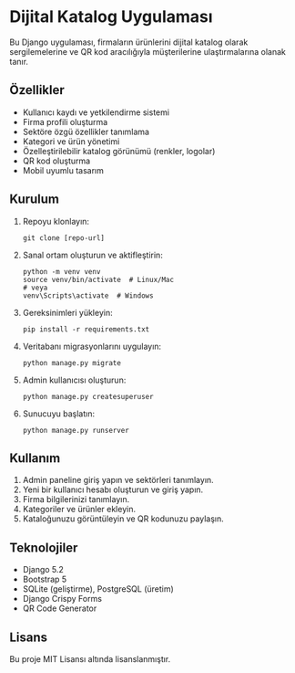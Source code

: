 # Dijital Katalog Uygulaması

Bu Django uygulaması, firmaların ürünlerini dijital katalog olarak sergilemelerine ve QR kod aracılığıyla müşterilerine ulaştırmalarına olanak tanır.

## Özellikler

- Kullanıcı kaydı ve yetkilendirme sistemi
- Firma profili oluşturma
- Sektöre özgü özellikler tanımlama
- Kategori ve ürün yönetimi
- Özelleştirilebilir katalog görünümü (renkler, logolar)
- QR kod oluşturma
- Mobil uyumlu tasarım

## Kurulum

1. Repoyu klonlayın:
   ```
   git clone [repo-url]
   ```

2. Sanal ortam oluşturun ve aktifleştirin:
   ```
   python -m venv venv
   source venv/bin/activate  # Linux/Mac
   # veya
   venv\Scripts\activate  # Windows
   ```

3. Gereksinimleri yükleyin:
   ```
   pip install -r requirements.txt
   ```

4. Veritabanı migrasyonlarını uygulayın:
   ```
   python manage.py migrate
   ```

5. Admin kullanıcısı oluşturun:
   ```
   python manage.py createsuperuser
   ```

6. Sunucuyu başlatın:
   ```
   python manage.py runserver
   ```

## Kullanım

1. Admin paneline giriş yapın ve sektörleri tanımlayın.
2. Yeni bir kullanıcı hesabı oluşturun ve giriş yapın.
3. Firma bilgilerinizi tanımlayın.
4. Kategoriler ve ürünler ekleyin.
5. Kataloğunuzu görüntüleyin ve QR kodunuzu paylaşın.

## Teknolojiler

- Django 5.2
- Bootstrap 5
- SQLite (geliştirme), PostgreSQL (üretim)
- Django Crispy Forms
- QR Code Generator

## Lisans

Bu proje MIT Lisansı altında lisanslanmıştır. 